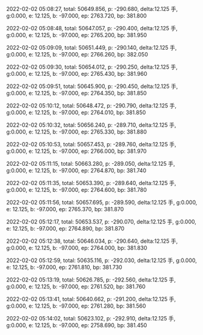 2022-02-02 05:08:27, total: 50649.856, p: -290.680, delta:12.125 手, g:0.000, e: 12.125, b: -97.000, ep: 2763.720, bp: 381.800

2022-02-02 05:08:48, total: 50647.057, p: -290.400, delta:12.125 手, g:0.000, e: 12.125, b: -97.000, ep: 2765.200, bp: 381.950

2022-02-02 05:09:09, total: 50651.449, p: -290.140, delta:12.125 手, g:0.000, e: 12.125, b: -97.000, ep: 2766.260, bp: 382.050

2022-02-02 05:09:30, total: 50654.012, p: -290.250, delta:12.125 手, g:0.000, e: 12.125, b: -97.000, ep: 2765.430, bp: 381.960

2022-02-02 05:09:51, total: 50645.900, p: -290.450, delta:12.125 手, g:0.000, e: 12.125, b: -97.000, ep: 2764.350, bp: 381.850

2022-02-02 05:10:12, total: 50648.472, p: -290.790, delta:12.125 手, g:0.000, e: 12.125, b: -97.000, ep: 2764.010, bp: 381.850

2022-02-02 05:10:32, total: 50656.240, p: -289.710, delta:12.125 手, g:0.000, e: 12.125, b: -97.000, ep: 2765.330, bp: 381.880

2022-02-02 05:10:53, total: 50657.453, p: -289.760, delta:12.125 手, g:0.000, e: 12.125, b: -97.000, ep: 2766.000, bp: 381.970

2022-02-02 05:11:15, total: 50663.280, p: -289.050, delta:12.125 手, g:0.000, e: 12.125, b: -97.000, ep: 2764.870, bp: 381.740

2022-02-02 05:11:35, total: 50653.390, p: -289.640, delta:12.125 手, g:0.000, e: 12.125, b: -97.000, ep: 2764.600, bp: 381.780

2022-02-02 05:11:56, total: 50657.695, p: -289.590, delta:12.125 手, g:0.000, e: 12.125, b: -97.000, ep: 2765.370, bp: 381.870

2022-02-02 05:12:17, total: 50653.537, p: -290.070, delta:12.125 手, g:0.000, e: 12.125, b: -97.000, ep: 2764.890, bp: 381.870

2022-02-02 05:12:38, total: 50646.034, p: -290.640, delta:12.125 手, g:0.000, e: 12.125, b: -97.000, ep: 2764.000, bp: 381.830

2022-02-02 05:12:59, total: 50635.116, p: -292.030, delta:12.125 手, g:0.000, e: 12.125, b: -97.000, ep: 2761.810, bp: 381.730

2022-02-02 05:13:19, total: 50626.785, p: -292.560, delta:12.125 手, g:0.000, e: 12.125, b: -97.000, ep: 2761.520, bp: 381.760

2022-02-02 05:13:41, total: 50640.662, p: -291.200, delta:12.125 手, g:0.000, e: 12.125, b: -97.000, ep: 2761.280, bp: 381.560

2022-02-02 05:14:02, total: 50623.102, p: -292.910, delta:12.125 手, g:0.000, e: 12.125, b: -97.000, ep: 2758.690, bp: 381.450